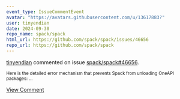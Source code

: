 ```yaml
---
event_type: IssueCommentEvent
avatar: "https://avatars.githubusercontent.com/u/13617883?"
user: tinyendian
date: 2024-09-30
repo_name: spack/spack
html_url: https://github.com/spack/spack/issues/46656
repo_url: https://github.com/spack/spack
---
```


<a href='https://github.com/tinyendian' target='_blank'>tinyendian</a> commented on issue <a href='https://github.com/spack/spack/issues/46656' target='_blank'>spack/spack#46656</a>.

<small>Here is the detailed error mechanism that prevents Spack from unloading OneAPI packages:...</small>

<a href='https://github.com/spack/spack/issues/46656' target='_blank'>View Comment</a>